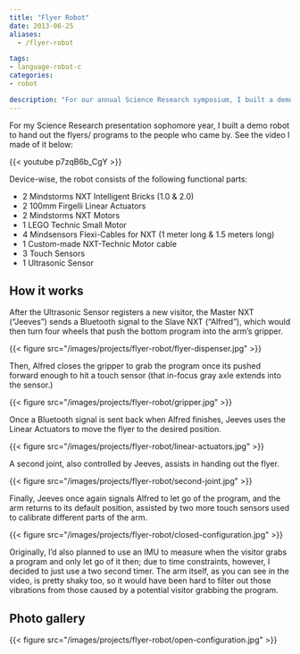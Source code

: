 ```yaml
---
title: "Flyer Robot"
date: 2013-06-25
aliases:
  - /flyer-robot

tags:
- language-robot-c
categories:
- robot

description: "For our annual Science Research symposium, I built a demo robot arm to hand out flyers to the audience."
---
```


For my Science Research presentation sophomore year, I built a demo robot to hand out the flyers/ programs to the people who came by. See the video I made of it below:

{{< youtube p7zqB6b_CgY >}}

Device-wise, the robot consists of the following functional parts:

- 2 Mindstorms NXT Intelligent Bricks (1.0 & 2.0)
- 2 100mm Firgelli Linear Actuators
- 2 Mindstorms NXT Motors
- 1 LEGO Technic Small Motor
- 4 Mindsensors Flexi-Cables for NXT (1 meter long & 1.5 meters long)
- 1 Custom-made NXT-Technic Motor cable
- 3 Touch Sensors
- 1 Ultrasonic Sensor

## How it works

After the Ultrasonic Sensor registers a new visitor, the Master NXT (“Jeeves”) sends a Bluetooth signal to the Slave NXT (“Alfred”), which would then turn four wheels that push the bottom program into the arm’s gripper.

{{< figure src="/images/projects/flyer-robot/flyer-dispenser.jpg" >}}

Then, Alfred closes the gripper to grab the program once its pushed forward enough to hit a touch sensor (that in-focus gray axle extends into the sensor.)

{{< figure src="/images/projects/flyer-robot/gripper.jpg" >}}

Once a Bluetooth signal is sent back when Alfred finishes, Jeeves uses the Linear Actuators to move the flyer to the desired position.

{{< figure src="/images/projects/flyer-robot/linear-actuators.jpg" >}}

A second joint, also controlled by Jeeves, assists in handing out the flyer.

{{< figure src="/images/projects/flyer-robot/second-joint.jpg" >}}

Finally, Jeeves once again signals Alfred to let go of the program, and the arm returns to its default position, assisted by two more touch sensors used to calibrate different parts of the arm.

{{< figure src="/images/projects/flyer-robot/closed-configuration.jpg" >}}

Originally, I’d also planned to use an IMU to measure when the visitor grabs a program and only let go of it then; due to time constraints, however, I decided to just use a two second timer. The arm itself, as you can see in the video, is pretty shaky too, so it would have been hard to filter out those vibrations from those caused by a potential visitor grabbing the program.

## Photo gallery

{{< figure src="/images/projects/flyer-robot/open-configuration.jpg" >}}
